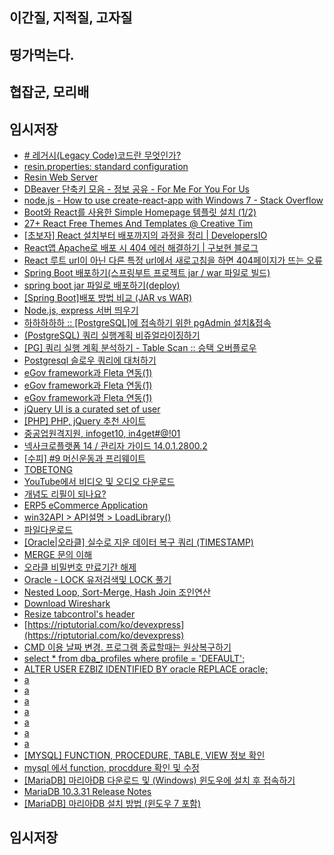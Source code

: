 
## 이간질, 지적질, 고자질
## 띵가먹는다.
## 협잡군, 모리배
## 임시저장
- [# 레거시(Legacy Code)코드란 무엇인가?](https://yenbook.tistory.com/m/57)
- [resin.properties: standard configuration](https://www.caucho.com/resin-4.0/admin/config-resin-properties.xtp)
- [Resin Web Server](http://w.vizenmedical.com/resin-doc/install/httpd.xtp)
- [DBeaver 단축키 모음 - 정보 공유 - For Me For You For Us](https://meyouus.tistory.com/52)
- [node.js - How to use create-react-app with Windows 7 - Stack Overflow](https://stackoverflow.com/questions/70380801/how-to-use-create-react-app-with-windows-7)
- [Boot와 React를 사용한 Simple Homepage 템플릿 설치 (1/2)](https://offbyone.tistory.com/450)
- [27+ React Free Themes And Templates @ Creative Tim](https://www.creative-tim.com/templates/react-free)
- [[초보자] React 설치부터 배포까지의 과정을 정리 | DevelopersIO](https://dev.classmethod.jp/articles/the-process-from-installing-react-to-distributing-it/)
- [React앱 Apache로 배포 시 404 에러 해결하기 | 구보현 블로그](https://bohyeon-n.github.io/deploy/web/react_apache_error.html)
- [React 루트 url이 아닌 다른 특정 url에서 새로고침을 하면 404페이지가 뜨는 오류](https://eoghks0521.tistory.com/m/entry/React-%EB%A3%A8%ED%8A%B8-url%EC%9D%B4-%EC%95%84%EB%8B%8C-%EB%8B%A4%EB%A5%B8-%ED%8A%B9%EC%A0%95-url%EC%97%90%EC%84%9C-%EC%83%88%EB%A1%9C%EA%B3%A0%EC%B9%A8%EC%9D%84-%ED%95%98%EB%A9%B4-404%ED%8E%98%EC%9D%B4%EC%A7%80%EA%B0%80-%EB%9C%A8%EB%8A%94-%EC%98%A4%EB%A5%98)
- [Spring Boot 배포하기(스프링부트 프로젝트 jar / war 파일로 빌드)](https://binit.tistory.com/25)
- [spring boot jar 파일로 배포하기(deploy)](https://www.leafcats.com/178)
- [[Spring Boot]배포 방법 비교 (JAR vs WAR)](https://hye0-log.tistory.com/m/27)
- [Node.js, express 서버 띄우기](https://velog.io/@decody/Node.js-Express-)
- [하하하하하 :: [PostgreSQL]에 접속하기 위한 pgAdmin 설치&접속](https://forgiveall.tistory.com/180)
- [(PostgreSQL) 쿼리 실행계획 비쥬얼라이징하기](https://americanopeople.tistory.com/307)
- [[PG] 쿼리 실행 계획 분석하기 - Table Scan :: 승택 오버플로우](https://seungtaek-overflow.tistory.com/5)
- [Postgresql 슬로우 쿼리에 대처하기](https://velog.io/@jwpark06/Postgresql-%EC%8A%AC%EB%A1%9C%EC%9A%B0-%EC%BF%BC%EB%A6%AC%EC%97%90-%EB%8C%80%EC%B2%98%ED%95%98%EA%B8%B0)
- [eGov framework과 Fleta 연동(1)](https://m.blog.naver.com/PostView.nhn?blogId=watso77&logNo=140160439034&proxyReferer=http%3A%2F%2Fwww.google.co.kr%2Furl%3Fsa%3Dt%26rct%3Dj%26q%3D%26esrc%3Ds%26source%3Dweb%26cd%3D1%26ved%3D2ahUKEwjarpDaoKrmAhUFyosBHdVbDl0QFjAAegQIBRAH%26url%3Dhttp%253A%252F%252Fm.blog.naver.com%252Fwatso77%252F140160439034%26usg%3DAOvVaw3GdCcHylGkt-s3-p5T9YxU)
- [eGov framework과 Fleta 연동(1)](http://www.fletaplus.com/)
- [eGov framework과 Fleta 연동(1)](http://www.fletaplus.com/sample/)
- [jQuery UI is a curated set of user](https://jqueryui.com/download/)
- [[PHP] PHP, jQuery 추천 사이트](https://link2me.tistory.com/1137?category=750446)
- [중공업원격지원, infoget10, in4get#@!01](http://nc.hhi.co.kr/nc20/intro.jsp)
- [넥사크로플랫폼 14 / 관리자 가이드 14.0.1.2800.2](http://docs.tobesoft.com/admin_guide_nexacro_14_ko#c337de75a92555ad)
- [[수피] #9 머신운동과 프리웨이트](https://m.post.naver.com/viewer/postView.nhn?volumeNo=16605026&memberNo=6716618)
- [TOBETONG](http://tobetong.com/)
- [YouTube에서 비디오 및 오디오 다운로드](https://y2mate.com/kr/)
- [개념도 리필이 되나요?](http://bonoken.tistory.com/m)
- [ERP5 eCommerce Application](https://www.erp5.com/feature/ecommerce)
- [win32API > API설명 > LoadLibrary()](http://xenostudy.tistory.com/8)
- [파일다운로드](http://asp.easypos.net/download.jsp)
- [[Oracle|오라클] 실수로 지운 데이터 복구 쿼리 (TIMESTAMP)](https://gent.tistory.com/14)
- [MERGE 문의 이해](http://www.gurubee.net/lecture/2225)
- [오라클 비밀번호 만료기간 해제](https://goddaehee.tistory.com/69)
- [Oracle - LOCK 유저검색및 LOCK 풀기](http://develop.sunshiny.co.kr/278)
- [Nested Loop, Sort-Merge, Hash Join 조인연산](https://needjarvis.tistory.com/162)
- [Download Wireshark](https://www.wireshark.org/download.html)
- [Resize tabcontrol's header](https://www.codeproject.com/Questions/120755/Resize-tabcontrol-s-header)
- [https://riptutorial.com/ko/devexpress](https://riptutorial.com/ko/devexpress)
- [CMD 이용 날짜 변경. 프로그램 종료할때는 원상복구하기](https://itng.tistory.com/123)
- [select * from dba_profiles where profile = 'DEFAULT'; ](https://goddaehee.tistory.com/69)
- [ALTER USER EZBIZ IDENTIFIED BY oracle  REPLACE oracle;](https://devzeroty.tistory.com/entry/ORACLE-비밀번호-변경-방법)
- [a](https://robotgoldfish.tistory.com/5)
- [a]( https://mariadb.com/kb/en/mariadb-server-10-3-32/)
- [a](https://stackoverflow.com/questions/47768189/postgresql-nextval-throws-error-relation-does-not-exist)
- [a](https://stackoverflow.com/questions/38389619/insert-into-table-by-getting-nextval-of-sequence-in-postgresql)
- [a](https://mariadb.com/kb/en/next-value-for-sequence_name/)
- [a](https://sharehan.tistory.com/entry/)
- [a](MySql%EC%82%AC%EC%9A%A9-%EC%8B%9C-function-does-not-exist-%EC%98%A4%EB%A5%98%EB%B0%9C%EC%83%9D-%EC%8B%9C)
- [[MYSQL] FUNCTION, PROCEDURE, TABLE, VIEW 정보 확인](https://ensha.tistory.com/entry/MYSQL-FUNCTION-PROCEDURE-TABLE-VIEW-%EC%A0%95%EB%B3%B4-%ED%99%95%EC%9D%B8)
- [mysql 에서 function, procddure 확인 및 수정](https://welchsy.tistory.com/261)
- [[MariaDB] 마리아DB 다운로드 및 (Windows) 윈도우에 설치 후 접속하기](https://reddb.tistory.com/m/102)
- [MariaDB 10.3.31 Release Notes](https://mariadb.com/kb/en/mariadb-10331-release-notes/)
- [[MariaDB] 마리아DB 설치 방법 (윈도우 7 포함)](https://robotgoldfish.tistory.com/5)






## 임시저장






